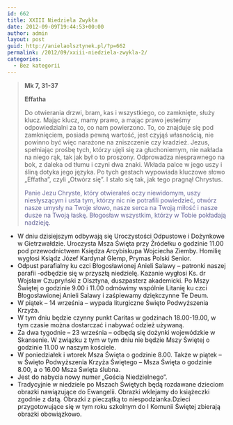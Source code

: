 ```yaml
---
id: 662
title: XXIII Niedziela Zwykła
date: 2012-09-09T19:44:53+00:00
author: admin
layout: post
guid: http://anielaolsztynek.pl/?p=662
permalink: /2012/09/xxiii-niedziela-zwykla-2/
categories:
  - Bez kategorii
---
```

> **Mk 7, 31-37**
> 
> **Effatha**
> 
> Do otwierania drzwi, bram, kas i wszystkiego, co zamknięte, służy klucz. Mając klucz, mamy prawo, a mając prawo jesteśmy odpowiedzialni za to, co nam powierzono. To, co znajduje się pod zamknięciem, posiada pewną wartość, jest czyjąś własnością, nie powinno być więc narażone na zniszczenie czy kradzież. Jezus, spełniając prośbę tych, którzy ujęli się za głuchoniemym, nie nakłada na niego rąk, tak jak był o to proszony. Odprowadza niesprawnego na bok, z daleka od tłumu i czyni dwa znaki. Wkłada palce w jego uszy i śliną dotyka jego języka. Po tych gestach wypowiada kluczowe słowo &#8222;Effatha&#8221;, czyli &#8222;Otwórz się&#8221;. I stało się tak, jak tego pragnął Chrystus.
> 
> <span style="color: #666699;">Panie Jezu Chryste, który otwierałeś oczy niewidomym, uszy niesłyszącym i usta tym, którzy nic nie potrafili powiedzieć, otwórz nasze umysły na Twoje słowo, nasze serca na Twoją miłość i nasze dusze na Twoją łaskę. Błogosław wszystkim, którzy w Tobie pokładają nadzieję.</span> 

  * <span style="font-style: normal;">W dniu dzisiejszym odbywają się Uroczystości Odpustowe i Dożynkowe w Gietrzwałdzie. Uroczysta Msza Święta przy Źródełku o godzinie 11.00 pod przewodnictwem Księdza Arcybiskupa Wojciecha Ziemby. Homilię wygłosi Ksiądz Józef Kardynał Glemp, Prymas Polski Senior.</span>
  * <span style="font-style: normal;">Odpust parafialny ku czci Błogosławionej Anieli Salawy &#8211; patronki naszej parafii -odbędzie się w przyszłą niedzielę. Kazanie wygłosi Ks. dr Wojsław Czupryński z Olsztyna, duszpasterz akademicki. Po Mszy Świętej o godzinie 9.00 i 11.00 odmówimy wspólnie Litanię ku czci Błogosławionej Anieli Salawy i zaśpiewamy dziękczynne Te Deum.</span>
  * <span style="font-style: normal;">W piątek &#8211; 14 września &#8211; wypada liturgiczne Święto Podwyższenia Krzyża.</span>
  * <span style="font-style: normal;">W tym dniu będzie czynny punkt Caritas w godzinach 18.00-19.00, w tym czasie można dostarczać i nabywać odzież używaną.</span>
  * <span style="font-style: normal;">Za dwa tygodnie &#8211; 23 września &#8211; odbędą się dożynki wojewódzkie w Skansenie. W związku z tym w tym dniu nie będzie Mszy Świętej o godzinie 11.00 w naszym kościele.</span>
  * <span style="font-style: normal;">W poniedziałek i wtorek Msza Święta o godzinie 8.00. Także w piątek &#8211; w Święto Podwyższenia Krzyża Świętego &#8211; Msza Święta o godzinie 8.00, a o 16.00 Msza Święta ślubna.</span>
  * <span style="font-style: normal;">Jest do nabycia nowy numer &#8222;Gościa Niedzielnego&#8221;.</span>
  * <span style="font-style: normal;">Tradycyjnie w niedziele po Mszach Świętych będą rozdawane dzieciom obrazki nawiązujące do Ewangelii. Obrazki wklejamy do książeczki zgodnie z datą. Obrazki z pieczątką to niespodzianka.Dzieci przygotowujące się w tym roku szkolnym do I Komunii Świętej zbierają obrazki obowiązkowo.</span>
